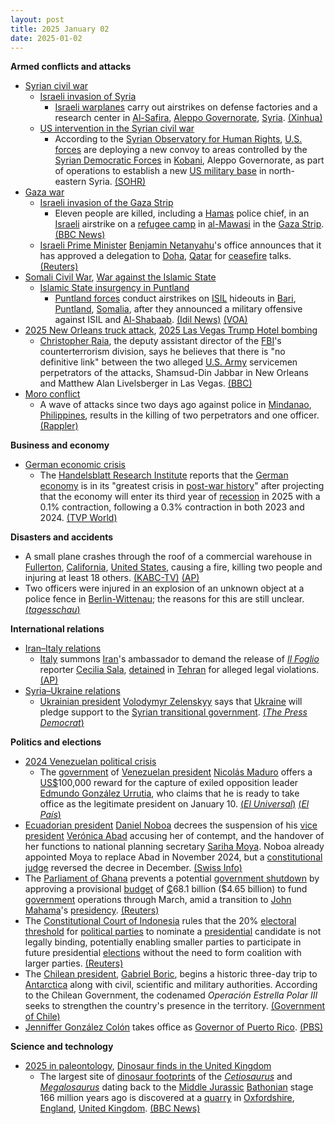 ```yaml
---
layout: post
title: 2025 January 02
date: 2025-01-02
---
```



**Armed conflicts and attacks**

* [Syrian civil war](https://en.wikipedia.org/wiki/Syrian_civil_war "Syrian civil war")
  + [Israeli invasion of Syria](https://en.wikipedia.org/wiki/Israeli_invasion_of_Syria_%282024%E2%80%93present%29 "Israeli invasion of Syria (2024–present)")
    - [Israeli warplanes](https://en.wikipedia.org/wiki/Israeli_Air_Force "Israeli Air Force") carry out airstrikes on defense factories and a research center in [Al-Safira](https://en.wikipedia.org/wiki/Al-Safira "Al-Safira"), [Aleppo Governorate](https://en.wikipedia.org/wiki/Aleppo_Governorate "Aleppo Governorate"), [Syria](https://en.wikipedia.org/wiki/Syria "Syria"). [(Xinhua)](https://english.news.cn/20250103/755c955446c44a73a4034e7ca9c6efde/c.html)
  + [US intervention in the Syrian civil war](https://en.wikipedia.org/wiki/US_intervention_in_the_Syrian_civil_war "US intervention in the Syrian civil war")
    - According to the [Syrian Observatory for Human Rights](https://en.wikipedia.org/wiki/Syrian_Observatory_for_Human_Rights "Syrian Observatory for Human Rights"), [U.S. forces](https://en.wikipedia.org/wiki/United_States_Armed_Forces "United States Armed Forces") are deploying a new convoy to areas controlled by the [Syrian Democratic Forces](https://en.wikipedia.org/wiki/Syrian_Democratic_Forces "Syrian Democratic Forces") in [Kobani](https://en.wikipedia.org/wiki/Kobani "Kobani"), Aleppo Governorate, as part of operations to establish a new [US military base](https://en.wikipedia.org/wiki/List_of_American_military_installations "List of American military installations") in north-eastern Syria. [(SOHR)](https://www.syriahr.com/en/352729/)
* [Gaza war](https://en.wikipedia.org/wiki/Gaza_war "Gaza war")
  + [Israeli invasion of the Gaza Strip](https://en.wikipedia.org/wiki/Israeli_invasion_of_the_Gaza_Strip "Israeli invasion of the Gaza Strip")
    - Eleven people are killed, including a [Hamas](https://en.wikipedia.org/wiki/Hamas "Hamas") police chief, in an [Israeli](https://en.wikipedia.org/wiki/Israel "Israel") airstrike on a [refugee camp](https://en.wikipedia.org/wiki/Palestinian_refugee_camp "Palestinian refugee camp") in [al-Mawasi](https://en.wikipedia.org/wiki/Al-Mawasi%2C_Rafah "Al-Mawasi, Rafah") in the [Gaza Strip](https://en.wikipedia.org/wiki/Gaza_Strip "Gaza Strip"). [(BBC News)](https://www.bbc.com/news/articles/cq62dver40yo)
  + [Israeli Prime Minister](https://en.wikipedia.org/wiki/Prime_Minister_of_Israel "Prime Minister of Israel") [Benjamin Netanyahu](https://en.wikipedia.org/wiki/Benjamin_Netanyahu "Benjamin Netanyahu")'s office announces that it has approved a delegation to [Doha](https://en.wikipedia.org/wiki/Doha "Doha"), [Qatar](https://en.wikipedia.org/wiki/Qatar "Qatar") for [ceasefire](https://en.wikipedia.org/wiki/Ceasefire "Ceasefire") talks. [(Reuters)](https://www.reuters.com/world/middle-east/israeli-delegation-resume-ceasefire-talks-doha-pms-office-says-2025-01-02/)
* [Somali Civil War](https://en.wikipedia.org/wiki/Somali_Civil_War_%282009%E2%80%93present%29 "Somali Civil War (2009–present)"), [War against the Islamic State](https://en.wikipedia.org/wiki/War_against_the_Islamic_State "War against the Islamic State")
  + [Islamic State insurgency in Puntland](https://en.wikipedia.org/wiki/Islamic_State_insurgency_in_Puntland "Islamic State insurgency in Puntland")
    - [Puntland forces](https://en.wikipedia.org/wiki/Puntland_Security_Force "Puntland Security Force") conduct airstrikes on [ISIL](https://en.wikipedia.org/wiki/Islamic_State_%E2%80%93_Somalia_Province "Islamic State – Somalia Province") hideouts in [Bari](https://en.wikipedia.org/wiki/Bari%2C_Somalia "Bari, Somalia"), [Puntland](https://en.wikipedia.org/wiki/Puntland "Puntland"), [Somalia](https://en.wikipedia.org/wiki/Somalia "Somalia"), after they announced a military offensive against ISIL and [Al-Shabaab](https://en.wikipedia.org/wiki/Al-Shabaab_%28militant_group%29 "Al-Shabaab (militant group)"). [(Idil News)](https://www.idilnews.com/puntland-forces-conduct-airstrikes-on-isis-positions-in-bari-region/) [(VOA)](https://www.voasomali.com/a/puntland-oo-sheegatay-duqeyn-ka-dhan-ah-daacish/7922007.html)
* [2025 New Orleans truck attack](https://en.wikipedia.org/wiki/2025_New_Orleans_truck_attack "2025 New Orleans truck attack"), [2025 Las Vegas Trump Hotel bombing](https://en.wikipedia.org/wiki/Trump_International_Hotel_Las_Vegas_Tesla_Cybertruck_explosion "Trump International Hotel Las Vegas Tesla Cybertruck explosion")
  + [Christopher Raia](/w/index.php?title=Christopher_Raia&action=edit&redlink=1 "Christopher Raia (page does not exist)"), the deputy assistant director of the [FBI](https://en.wikipedia.org/wiki/FBI "FBI")'s counterterrorism division, says he believes that there is "no definitive link" between the two alleged [U.S. Army](https://en.wikipedia.org/wiki/United_States_Armed_Forces "United States Armed Forces") servicemen perpetrators of the attacks, Shamsud-Din Jabbar in New Orleans and Matthew Alan Livelsberger in Las Vegas. [(BBC)](https://www.bbc.com/news/articles/crl378x8nnjo)
* [Moro conflict](https://en.wikipedia.org/wiki/Moro_conflict "Moro conflict")
  + A wave of attacks since two days ago against police in [Mindanao](https://en.wikipedia.org/wiki/Mindanao "Mindanao"), [Philippines](https://en.wikipedia.org/wiki/Philippines "Philippines"), results in the killing of two perpetrators and one officer. [(Rappler)](https://www.rappler.com/philippines/mindanao/attacks-cops-new-year-eve-december-31-2024/)

**Business and economy**

* [German economic crisis](https://en.wikipedia.org/wiki/German_economic_crisis_%282022%E2%80%93present%29 "German economic crisis (2022–present)")
  + The [Handelsblatt Research Institute](https://en.wikipedia.org/wiki/Handelsblatt "Handelsblatt") reports that the [German economy](https://en.wikipedia.org/wiki/Economy_of_Germany "Economy of Germany") is in its "greatest crisis in [post-war history](https://en.wikipedia.org/wiki/History_of_Germany_%281990%E2%80%93present%29 "History of Germany (1990–present)")" after projecting that the economy will enter its third year of [recession](https://en.wikipedia.org/wiki/Recession "Recession") in 2025 with a 0.1% contraction, following a 0.3% contraction in both 2023 and 2024. [(TVP World)](https://tvpworld.com/84331034/german-recession-projected-to-enter-its-third-year)

**Disasters and accidents**

* A small plane crashes through the roof of a commercial warehouse in [Fullerton](https://en.wikipedia.org/wiki/Fullerton%2C_California "Fullerton, California"), [California](https://en.wikipedia.org/wiki/California "California"), [United States](https://en.wikipedia.org/wiki/United_States "United States"), causing a fire, killing two people and injuring at least 18 others. [(KABC-TV)](https://abc7.com/post/small-plane-crashes-fullerton-resulting-4-alarm-fire-police-say/15742833/) [(AP)](https://apnews.com/article/california-plane-crash-fullerton-08ec23f1c117be7bc07fc9b8f4064f91)
* Two officers were injured in an explosion of an unknown object at a police fence in [Berlin-Wittenau](https://en.wikipedia.org/wiki/Berlin-Wittenau "Berlin-Wittenau"); the reasons for this are still unclear. [(*tagesschau*)](https://www.tagesschau.de/inland/regional/berlin/polizisten-explosion-verletzungen-berlin-100.html)

**International relations**

* [Iran–Italy relations](https://en.wikipedia.org/wiki/Iran%E2%80%93Italy_relations "Iran–Italy relations")
  + [Italy](https://en.wikipedia.org/wiki/Italy "Italy") summons [Iran](https://en.wikipedia.org/wiki/Iran "Iran")'s ambassador to demand the release of *[Il Foglio](https://en.wikipedia.org/wiki/Il_Foglio "Il Foglio")* reporter [Cecilia Sala](https://en.wikipedia.org/wiki/Cecilia_Sala "Cecilia Sala"), [detained](https://en.wikipedia.org/wiki/List_of_foreign_nationals_detained_in_Iran "List of foreign nationals detained in Iran") in [Tehran](https://en.wikipedia.org/wiki/Tehran "Tehran") for alleged legal violations. [(AP)](https://apnews.com/article/italy-iran-journalist-arrest-ambassador-6656e7f9df9db8b7216a180d69dde52c)
* [Syria–Ukraine relations](https://en.wikipedia.org/wiki/Syria%E2%80%93Ukraine_relations "Syria–Ukraine relations")
  + [Ukrainian president](https://en.wikipedia.org/wiki/President_of_Ukraine "President of Ukraine") [Volodymyr Zelenskyy](https://en.wikipedia.org/wiki/Volodymyr_Zelenskyy "Volodymyr Zelenskyy") says that [Ukraine](https://en.wikipedia.org/wiki/Ukraine "Ukraine") will pledge support to the [Syrian transitional government](https://en.wikipedia.org/wiki/First_Syrian_transitional_government "First Syrian transitional government"). [(*The Press Democrat*)](https://www.pressdemocrat.com/article/news/middle-east-latest-ukraine-pledges-support-for-a-new-syria-once-a-key-rus/)

**Politics and elections**

* [2024 Venezuelan political crisis](https://en.wikipedia.org/wiki/2024_Venezuelan_political_crisis "2024 Venezuelan political crisis")
  + The [government](https://en.wikipedia.org/wiki/Government_of_Venezuela "Government of Venezuela") of [Venezuelan president](https://en.wikipedia.org/wiki/President_of_Venezuela "President of Venezuela") [Nicolás Maduro](https://en.wikipedia.org/wiki/Nicol%C3%A1s_Maduro "Nicolás Maduro") offers a [US$](https://en.wikipedia.org/wiki/United_States_dollar "United States dollar")100,000 reward for the capture of exiled opposition leader [Edmundo González Urrutia](https://en.wikipedia.org/wiki/Edmundo_Gonz%C3%A1lez_Urrutia "Edmundo González Urrutia"), who claims that he is ready to take office as the legitimate president on January 10. [(*El Universal*)](https://www.eluniversal.com/politica/198116/gobierno-nacional-ofrece-recompensa-de-100000-por-la-captura-de-edmundo-gonzalez-urrutia) [(*El País*)](https://elpais.com/america/2024-11-25/edmundo-gonzalez-asegura-que-tomara-posesion-como-presidente-el-10-de-enero-en-caracas.html)
* [Ecuadorian president](https://en.wikipedia.org/wiki/President_of_Ecuador "President of Ecuador") [Daniel Noboa](https://en.wikipedia.org/wiki/Daniel_Noboa "Daniel Noboa") decrees the suspension of his [vice president](https://en.wikipedia.org/wiki/Vice_President_of_Ecuador "Vice President of Ecuador") [Verónica Abad](https://en.wikipedia.org/wiki/Ver%C3%B3nica_Abad "Verónica Abad") accusing her of contempt, and the handover of her functions to national planning secretary [Sariha Moya](https://en.wikipedia.org/wiki/Sariha_Moya "Sariha Moya"). Noboa already appointed Moya to replace Abad in November 2024, but a [constitutional judge](https://en.wikipedia.org/wiki/Constitutional_Court_of_Ecuador "Constitutional Court of Ecuador") reversed the decree in December. [(Swiss Info)](https://www.swissinfo.ch/spa/noboa-vuelve-a-designar-vice-interina-de-ecuador-en-medio-de-pugna-con-abad/88668546)
* The [Parliament of Ghana](https://en.wikipedia.org/wiki/Parliament_of_Ghana "Parliament of Ghana") prevents a potential [government shutdown](https://en.wikipedia.org/wiki/Government_shutdown "Government shutdown") by approving a provisional [budget](https://en.wikipedia.org/wiki/Government_budget "Government budget") of [₵](https://en.wikipedia.org/wiki/Ghanaian_cedi "Ghanaian cedi")68.1 billion ($4.65 billion) to fund [government](https://en.wikipedia.org/wiki/Government_of_Ghana "Government of Ghana") operations through March, amid a transition to [John Mahama](https://en.wikipedia.org/wiki/John_Mahama "John Mahama")'s [presidency](https://en.wikipedia.org/wiki/Presidency_of_John_Mahama "Presidency of John Mahama"). [(Reuters)](https://www.reuters.com/world/africa/ghanas-parliament-passes-provisional-budget-averts-government-shutdown-2025-01-03/)
* The [Constitutional Court of Indonesia](https://en.wikipedia.org/wiki/Constitutional_Court_of_Indonesia "Constitutional Court of Indonesia") rules that the 20% [electoral threshold](https://en.wikipedia.org/wiki/Electoral_threshold "Electoral threshold") for [political parties](https://en.wikipedia.org/wiki/List_of_political_parties_in_Indonesia "List of political parties in Indonesia") to nominate a [presidential](https://en.wikipedia.org/wiki/President_of_Indonesia "President of Indonesia") candidate is not legally binding, potentially enabling smaller parties to participate in future presidential [elections](https://en.wikipedia.org/wiki/Elections_in_Indonesia "Elections in Indonesia") without the need to form coalition with larger parties. [(Reuters)](https://www.reuters.com/world/asia-pacific/indonesia-court-says-vote-threshold-presidential-candidates-not-legally-binding-2025-01-02/)
* The [Chilean president](https://en.wikipedia.org/wiki/President_of_Chile "President of Chile"), [Gabriel Boric](https://en.wikipedia.org/wiki/Gabriel_Boric "Gabriel Boric"), begins a historic three-day trip to [Antarctica](https://en.wikipedia.org/wiki/Antarctica "Antarctica") along with civil, scientific and military authorities. According to the Chilean Government, the codenamed *Operación Estrella Polar III* seeks to strengthen the country's presence in the territory. [(Government of Chile)](https://www.gob.cl/noticias/presidente-gabriel-boric-realiza-historico-viaje-polo-sur-operacion-estrella-polar/)
* [Jenniffer González Colón](https://en.wikipedia.org/wiki/Jenniffer_Gonz%C3%A1lez_Col%C3%B3n "Jenniffer González Colón") takes office as [Governor of Puerto Rico](https://en.wikipedia.org/wiki/Governor_of_Puerto_Rico "Governor of Puerto Rico"). [(PBS)](https://www.pbs.org/newshour/nation/puerto-ricos-new-governor-takes-office-amid-anger-following-major-blackout)

**Science and technology**

* [2025 in paleontology](https://en.wikipedia.org/wiki/2025_in_paleontology "2025 in paleontology"), [Dinosaur finds in the United Kingdom](https://en.wikipedia.org/wiki/List_of_dinosaur_finds_in_the_United_Kingdom "List of dinosaur finds in the United Kingdom")
  + The largest site of [dinosaur footprints](https://en.wikipedia.org/wiki/Fossil_track "Fossil track") of the *[Cetiosaurus](https://en.wikipedia.org/wiki/Cetiosaurus "Cetiosaurus")* and *[Megalosaurus](https://en.wikipedia.org/wiki/Megalosaurus "Megalosaurus")* dating back to the [Middle Jurassic](https://en.wikipedia.org/wiki/Middle_Jurassic "Middle Jurassic") [Bathonian](https://en.wikipedia.org/wiki/Bathonian "Bathonian") stage 166 million years ago is discovered at a [quarry](https://en.wikipedia.org/wiki/Quarry "Quarry") in [Oxfordshire](https://en.wikipedia.org/wiki/Oxfordshire "Oxfordshire"), [England](https://en.wikipedia.org/wiki/England "England"), [United Kingdom](https://en.wikipedia.org/wiki/United_Kingdom "United Kingdom"). [(BBC News)](https://www.bbc.com/news/articles/c24nzeqq1l2o)
